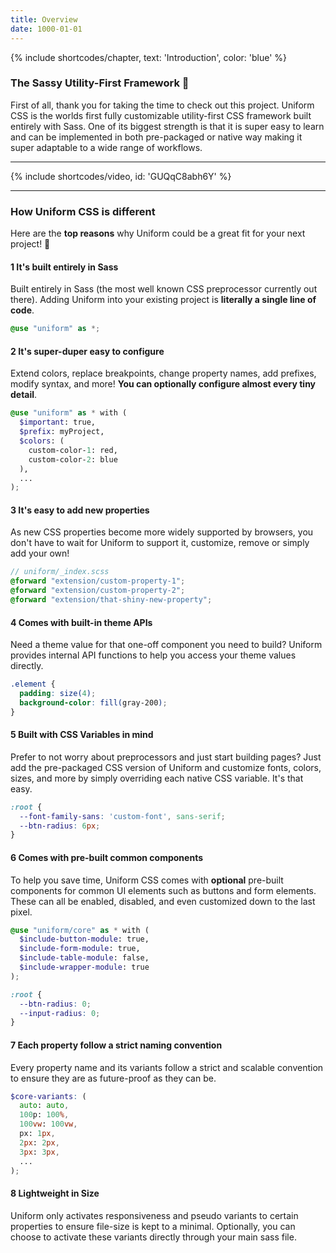 ```yaml
---
title: Overview
date: 1000-01-01
---
```


{% include shortcodes/chapter, text: 'Introduction', color: 'blue' %}

### The Sassy Utility-First Framework  🎉

First of all, thank you for taking the time to check out this project. Uniform CSS is the worlds first fully customizable utility-first CSS framework built entirely with Sass. One of its biggest strength is that it is super easy to learn and can be implemented in both pre-packaged or native way making it super adaptable to a wide range of workflows.

---

{% include shortcodes/video, id: 'GUQqC8abh6Y' %}

---

### How Uniform CSS is different

Here are the **top reasons** why Uniform could be a great fit for your next project! 🚀

<div class="mb-10"></div>

<h4><span class="w-6 h-6 mr-2 inline-flex align-items-center justify-content-center font-sm font-700 leading-none bg-blue-500 color-white radius-round">1</span> It's built entirely in Sass</h4>

Built entirely in Sass (the most well known CSS preprocessor currently out there). Adding Uniform into your existing project is **literally a single line of code**.

```scss
@use "uniform" as *;
```

<div class="mb-10"></div>

<h4><span class="w-6 h-6 mr-2 inline-flex align-items-center justify-content-center font-sm font-600 leading-none bg-blue-500 leading-1 color-white radius-round">2</span> It's super-duper easy to configure</h4>

Extend colors, replace breakpoints, change property names, add prefixes, modify syntax, and more! **You can optionally configure almost every tiny detail**.

```scss
@use "uniform" as * with (
  $important: true,
  $prefix: myProject,
  $colors: (
    custom-color-1: red,
    custom-color-2: blue
  ),
  ...
);
```

<div class="mb-10"></div>

<h4><span class="w-6 h-6 mr-2 inline-flex align-items-center justify-content-center font-sm font-600 leading-none bg-blue-500 leading-1 color-white radius-round">3</span> It's easy to add new properties</h4>

As new CSS properties become more widely supported by browsers, you don't have to wait for Uniform to support it, customize, remove or simply add your own!

```scss
// uniform/_index.scss
@forward "extension/custom-property-1";
@forward "extension/custom-property-2";
@forward "extension/that-shiny-new-property";
```

<div class="mb-10"></div>

<h4><span class="w-6 h-6 mr-2 inline-flex align-items-center justify-content-center font-sm font-600 leading-none bg-blue-500 leading-1 color-white radius-round">4</span> Comes with built-in theme APIs</h4>

Need a theme value for that one-off component you need to build? Uniform provides internal API functions to help you access your theme values directly.

```scss
.element {
  padding: size(4);
  background-color: fill(gray-200);
}
```

<div class="mb-10"></div>

<h4><span class="w-6 h-6 mr-2 inline-flex align-items-center justify-content-center font-sm font-600 leading-none bg-blue-500 leading-1 color-white radius-round">5</span> Built with CSS Variables in mind</h4>

Prefer to not worry about preprocessors and just start building pages? Just add the pre-packaged CSS version of Uniform and customize fonts, colors, sizes, and more by simply overriding each native CSS variable. It's that easy.

```css
:root {
  --font-family-sans: 'custom-font', sans-serif;
  --btn-radius: 6px;
}
```

<div class="mb-10"></div>

<h4><span class="w-6 h-6 mr-2 inline-flex align-items-center justify-content-center font-sm font-600 leading-none bg-blue-500 leading-1 color-white radius-round">6</span> Comes with pre-built common components</h4>

To help you save time, Uniform CSS comes with **optional** pre-built components for common UI elements such as buttons and form elements. These can all be enabled, disabled, and even customized down to the last pixel.

```scss
@use "uniform/core" as * with (
  $include-button-module: true,
  $include-form-module: true,
  $include-table-module: false,
  $include-wrapper-module: true
);

:root {
  --btn-radius: 0;
  --input-radius: 0;
}
```

<div class="mb-10"></div>

<h4><span class="w-6 h-6 mr-2 inline-flex align-items-center justify-content-center font-sm font-600 leading-none bg-blue-500 leading-1 color-white radius-round">7</span> Each property follow a strict naming convention</h4>

Every property name and its variants follow a strict and scalable convention to ensure they are as future-proof as they can be.

```scss
$core-variants: (
  auto: auto,
  100p: 100%,
  100vw: 100vw,
  px: 1px,
  2px: 2px,
  3px: 3px,
  ...
);
```

<div class="mb-10"></div>

<h4><span class="w-6 h-6 mr-2 inline-flex align-items-center justify-content-center font-sm font-600 leading-none bg-blue-500 leading-1 color-white radius-round">8</span> Lightweight in Size</h4>

Uniform only activates responsiveness and pseudo variants to certain properties to ensure file-size is kept to a minimal. Optionally, you can choose to activate these variants directly through your main sass file.